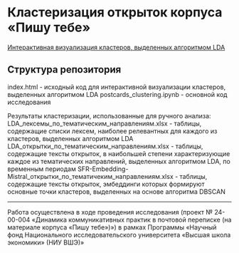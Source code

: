 # Кластеризация открыток корпуса «Пишу тебе»
[Интерактивная визуализация кластеров, выделенных алгоритмом LDA](https://pa-shk.github.io/postcards-clustering/) 

 
## Структура репозитория
index.html - исходный код для интерактивной визуализации кластеров, выделенных алгоритмом LDA
postcards_clustering.ipynb - основной код исследования

Результаты кластеризации, использованные для ручного анализа:
LDA_лексемы_по_тематическим_направлениям.xlsx - таблицы, содержащие списки лексем, наиболее релевантных для каждого из кластеров, выделенных алгоритмом LDA 
LDA_открытки_по_тематическим_направлениям.xlsx - таблицы, содержащие тексты открыток, в наибольшей степени характеризующие каждое из тематических направлений, выделенных алгоритмом LDA, по временным периодам
SFR-Embedding-Mistral_открытки_по_тематичеким_направлениям.xlsx - таблицы, содержащие тексты открыток, эмбеддинги которых формируют основные точки кластеров, выделенных на основе алгоритма DBSCAN

-----------------------------------------------------------------------------------------------------------------------------------------------------------------------------------------------------------------
Работа осуществлена в ходе проведения исследования (проект № 24-00-004 «Динамика коммуникативных практик в почтовой переписке (на материале корпуса «Пишу тебе»)») в рамках Программы «Научный фонд Национального исследовательского университета «Высшая школа экономики» (НИУ ВШЭ)»
